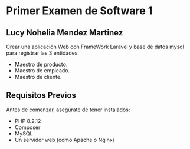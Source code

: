 # Primer Examen de Software 1
## Lucy Nohelia Mendez Martinez
Crear una aplicación Web con FrameWork Laravel y base de datos mysql para
registrar las 3 entidades.
- Maestro de producto.
- Maestro de empleado.
- Maestro de cliente.

## Requisitos Previos

Antes de comenzar, asegúrate de tener instalados:

- PHP 8.2.12
- Composer
- MySQL
- Un servidor web (como Apache o Nginx)
